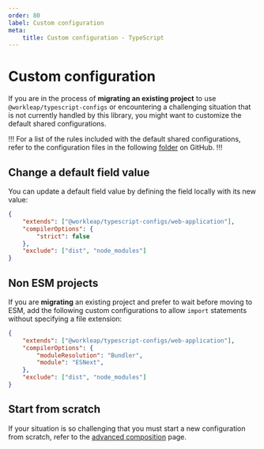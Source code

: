 ```yaml
---
order: 80
label: Custom configuration
meta:
    title: Custom configuration - TypeScript
---
```


# Custom configuration

If you are in the process of **migrating an existing project** to use `@workleap/typescript-configs` or encountering a challenging situation that is not currently handled by this library, you might want to customize the default shared configurations.

!!!
For a list of the rules included with the default shared configurations, refer to the configuration files in the following [folder](https://github.com/workleap/wl-web-configs/tree/main/packages/typescript-configs) on GitHub.
!!!

## Change a default field value

You can update a default field value by defining the field locally with its new value:

```json !#4 tsconfig.json
{
    "extends": ["@workleap/typescript-configs/web-application"],
    "compilerOptions": {
        "strict": false
    },
    "exclude": ["dist", "node_modules"]
}
```

## Non ESM projects

If you are **migrating** an existing project and prefer to wait before moving to ESM, add the following custom configurations to allow `import` statements without specifying a file extension:

```json !#4-5 tsconfig.json
{
    "extends": ["@workleap/typescript-configs/web-application"],
    "compilerOptions": {
        "moduleResolution": "Bundler",
        "module": "ESNext",
    },
    "exclude": ["dist", "node_modules"]
}
```

## Start from scratch

If your situation is so challenging that you must start a new configuration from scratch, refer to the [advanced composition](advanced-composition.md) page.
